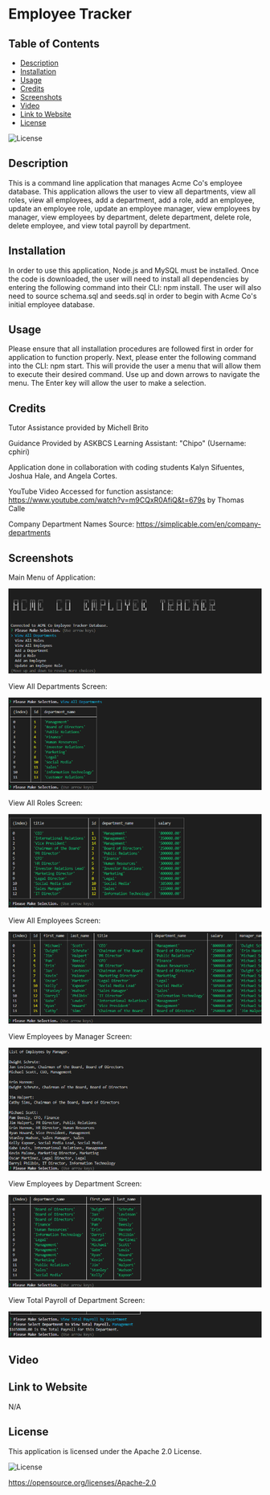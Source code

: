 # Employee Tracker

## Table of Contents

* [Description](#description)
* [Installation](#installation)
* [Usage](#usage)
* [Credits](#credits)
* [Screenshots](#screenshots)
* [Video](#video)
* [Link to Website](#link-to-website)
* [License](#license)

![License](https://img.shields.io/badge/License-Apache_2.0-blue.svg)

## Description

This is a command line application that manages Acme Co's employee database. This application allows the user to view all departments, view all roles, view all employees, add a department, add a role, add an employee, update an employee role, update an employee manager, view employees by manager, view employees by department, delete department, delete role, delete employee, and view total payroll by department. 

## Installation

In order to use this application, Node.js and MySQL must be installed. Once the code is downloaded, the user will need to install all dependencies by entering the following command into their CLI: npm install. The user will also need to source schema.sql and seeds.sql in order to begin with Acme Co's initial employee database.

## Usage

Please ensure that all installation procedures are followed first in order for application to function properly. Next, please enter the following command into the CLI: npm start. This will provide the user a menu that will allow them to execute their desired command. Use up and down arrows to navigate the menu. The Enter key will allow the user to make a selection.

## Credits

Tutor Assistance provided by Michell Brito

Guidance Provided by ASKBCS Learning Assistant: "Chipo" (Username: cphiri)

Application done in collaboration with coding students Kalyn Sifuentes, Joshua Hale, and Angela Cortes.

YouTube Video Accessed for function assistance: https://www.youtube.com/watch?v=m9CQxR0AfiQ&t=679s by Thomas Calle

Company Department Names Source: https://simplicable.com/en/company-departments

## Screenshots

Main Menu of Application:

![Alt Text](./assets/main-menu-screen.png)

View All Departments Screen:

![Alt Text](./assets/view-departments-screen.png)

View All Roles Screen:

![Alt Text](./assets/view-roles-screen.png)

View All Employees Screen:

![Alt Text](./assets/view-employees-screen.png)

View Employees by Manager Screen:

![Alt Text](./assets/view-employeesbymgr-screen.png)

View Employees by Department Screen:

![Alt Text](./assets/view-employees-bydept-screen.png)

View Total Payroll of Department Screen:

![Alt Text](./assets/view-totalpaybydept-screen.png)

## Video

## Link to Website

N/A

## License

This application is licensed under the Apache 2.0 License.

![License](https://img.shields.io/badge/License-Apache_2.0-blue.svg)

https://opensource.org/licenses/Apache-2.0